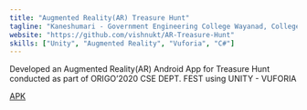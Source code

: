 ```yaml
---
title: "Augmented Reality(AR) Treasure Hunt"
tagline: "Kaneshumari - Government Engineering College Wayanad, College Magazine 2018 AR App"
website: "https://github.com/vishnukt/AR-Treasure-Hunt"
skills: ["Unity", "Augmented Reality", "Vuforia", "C#"]
---
```


Developed an Augmented Reality(AR) Android App for Treasure Hunt conducted as
part of ORIGO’2020 CSE DEPT. FEST using UNITY - VUFORIA

[APK](https://drive.google.com/file/d/1KugcDltngbENseSrHY7Ut9FxdFTTekWi/view)
